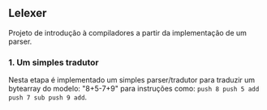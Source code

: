 ## Lelexer
Projeto de introdução à compiladores a partir da implementação de um parser.

### 1. Um simples tradutor
Nesta etapa é implementado um simples parser/tradutor para traduzir um bytearray do modelo: "8+5-7+9" para instruções como: `push 8 push 5 add push 7 sub push 9 add`.